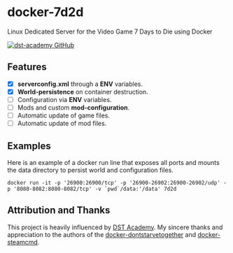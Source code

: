# docker-7d2d
Linux Dedicated Server for the Video Game 7 Days to Die using Docker

[![dst-academy GitHub](https://img.shields.io/github/release/dst-academy/docker-dontstarvetogether.svg)](https://github.com/dst-academy/docker-dontstarvetogether/releases/latest)

## Features
- [x] **serverconfig.xml** through a **ENV** variables.
- [x] **World-persistence** on container destruction.
- [ ] Configuration via **ENV** variables.
- [ ] Mods and custom **mod-configuration**.
- [ ] Automatic update of game files.
- [ ] Automatic update of mod files.

## Examples

Here is an example of a docker run line that exposes all ports and mounts the data directory to persist world and configuration files.
```
docker run -it -p '26900:26900/tcp' -p '26900-26902:26900-26902/udp' -p '8080-8082:8080-8082/tcp' -v `pwd`/data:'/data' 7d2d
```

## Attribution and Thanks
This project is heavily influenced by [DST Academy](https://github.com/dst-academy). My sincere thanks and appreciation to the authors of the [docker-dontstarvetogether](https://github.com/dst-academy/docker-dontstarvetogether) and [docker-steamcmd](https://github.com/dst-academy/docker-steamcmd).
